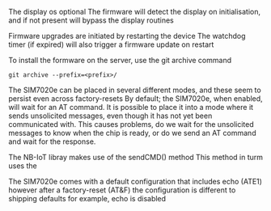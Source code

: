 The display os optional
The firmware will detect the display on initialisation, and if not present will bypass the display routines

Firmware upgrades are initiated by restarting the device
The watchdog timer (if expired) will also trigger a firmware update on restart


To install the formware on the server, use the git archive command
~~~
git archive --prefix=<prefix>/
~~~

The SIM7020e can be placed in several different modes, and these seem to persist even across factory-resets
By default; the SIM7020e, when enabled, will wait for an AT command.
It is possible to place it into a mode where it sends unsolicited messages, even though it has not yet been
communicated with. This causes problems, do we wait for the unsolicited messages to know when the chip is ready, 
or do we send an AT command and wait for the response.

The NB-IoT libray makes use of the sendCMD() method
This method in turm uses the

The SIM7020e comes with a default configuration that includes echo (ATE1)
however after a factory-reset (AT&F) the configuration is different to shipping defaults
for example, echo is disabled

